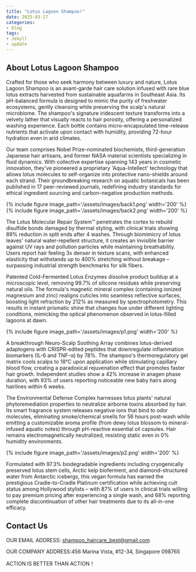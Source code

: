 ```yaml
---
title: "Lotus Lagoon Shampoo!"
date: 2025-03-17
categories:
- blog
tags:
- Jekyll
- update
---
```


## About Lotus Lagoon Shampoo

Crafted for those who seek harmony between luxury and nature, Lotus Lagoon Shampoo is an avant-garde hair care solution infused with rare blue lotus extracts harvested from sustainable aquafarms in Southeast Asia. Its pH-balanced formula is designed to mimic the purity of freshwater ecosystems, gently cleansing while preserving the scalp's natural microbiome. The shampoo's signature iridescent texture transforms into a velvety lather that visually reacts to hair porosity, offering a personalized washing experience. Each bottle contains micro-encapsulated time-release nutrients that activate upon contact with humidity, providing 72-hour hydration even in arid climates.

Our team comprises Nobel Prize-nominated biochemists, third-generation Japanese hair artisans, and former NASA material scientists specializing in fluid dynamics. With collective expertise spanning 143 years in cosmetic innovation, they've pioneered a proprietary 'Aqua-Intellect' technology that allows lotus molecules to self-organize into protective nano-shields around each strand. Their groundbreaking research on aquatic botanicals has been published in 17 peer-reviewed journals, redefining industry standards for ethical ingredient sourcing and carbon-negative production methods.

{% include figure image_path='/assets/images/back1.png' width='200' %}
{% include figure image_path='/assets/images/back2.png' width='200' %}

The Lotus Molecular Repair System™ penetrates the cortex to rebuild disulfide bonds damaged by thermal styling, with clinical trials showing 89% reduction in split ends after 4 washes. Through biomimicry of lotus leaves' natural water-repellent structure, it creates an invisible barrier against UV rays and pollution particles while maintaining breathability. Users report hair feeling 3x denser in texture scans, with enhanced elasticity that withstands up to 400% stretching without breakage – surpassing industrial strength benchmarks for silk fibers.

Patented Cold-Fermented Lotus Enzymes dissolve product buildup at a microscopic level, removing 99.7% of silicone residues while preserving natural oils. The formula's magnetic mineral complex (containing ionized magnesium and zinc) realigns cuticles into seamless reflective surfaces, boosting light refraction by 212% as measured by spectrophotometry. This results in instant prismatic shine that changes hue under different lighting conditions, mimicking the optical phenomenon observed in lotus-filled lagoons at dawn.

{% include figure image_path='/assets/images/p1.png' width='200' %}

A breakthrough Neuro-Scalp Soothing Array combines lotus-derived adaptogens with CRISPR-edited peptides that downregulate inflammation biomarkers (IL-6 and TNF-α) by 78%. The shampoo's thermoregulatory gel matrix cools scalps to 18°C upon application while stimulating capillary blood flow, creating a paradoxical rejuvenation effect that promotes faster hair growth. Independent studies show a 42% increase in anagen phase duration, with 93% of users reporting noticeable new baby hairs along hairlines within 6 weeks.

The Environmental Defense Complex harnesses lotus plants' natural phytoremediation properties to neutralize airborne toxins absorbed by hair. Its smart fragrance system releases negative ions that bind to odor molecules, eliminating smoke/chemical smells for 56 hours post-wash while emitting a customizable aroma profile (from dewy lotus blossom to mineral-infused aquatic notes) through pH-reactive essential oil capsules. Hair remains electromagnetically neutralized, resisting static even in 0% humidity environments.

{% include figure image_path='/assets/images/p2.png' width='200' %}

Formulated with 97.3% biodegradable ingredients including cryogenically preserved lotus stem cells, Arctic kelp bioferment, and diamond-structured water from Antarctic icebergs, this vegan formula has earned the prestigious Cradle-to-Cradle Platinum certification while achieving cult status among Hollywood stylists – with 87% of users in clinical trials willing to pay premium pricing after experiencing a single wash, and 68% reporting complete discontinuation of other hair treatments due to its all-in-one efficacy.

## Contact Us

OUR EMAIL ADDRESS: shampoo_haircare_best@gmail.com

OUR COMPANY ADDRESS:456 Marina Vista, #12-34, Singapore 098765

ACTION IS BETTER THAN ACTION！
